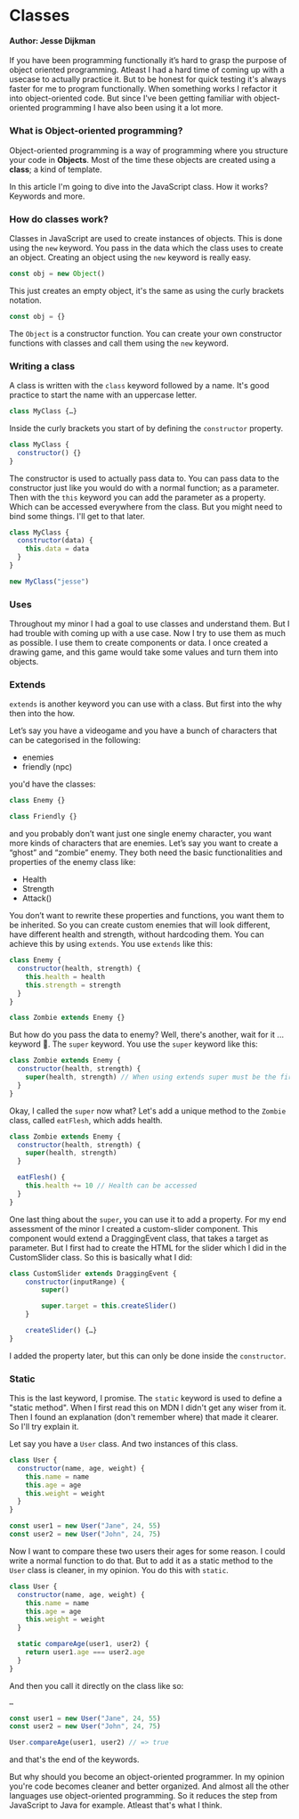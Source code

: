 # Classes

#### Author: Jesse Dijkman

If you have been programming functionally it’s hard to grasp the purpose of object oriented programming. Atleast I had a hard time of coming up with a usecase to actually practice it. But to be honest for quick testing it's always faster for me to program functionally. When something works I refactor it into object-oriented code. But since I've been getting familiar with object-oriented programming I have also been using it a lot more.

### What is Object-oriented programming?

Object-oriented programming is a way of programming where you structure your code in **Objects**. Most of the time these objects are created using a **class**; a kind of template.

In this article I'm going to dive into the JavaScript class. How it works? Keywords and more.

### How do classes work?

Classes in JavaScript are used to create instances of objects. This is done using the `new` keyword. You pass in the data which the class uses to create an object. Creating an object using the `new` keyword is really easy.

```js
const obj = new Object()
```

This just creates an empty object, it's the same as using the curly brackets notation.

```js
const obj = {}
```

The `Object` is a constructor function. You can create your own constructor functions with classes and call them using the `new` keyword.

### Writing a class

A class is written with the `class` keyword followed by a name. It's good practice to start the name with an uppercase letter.

```js
class MyClass {…}
```

Inside the curly brackets you start of by defining the `constructor` property.

```js
class MyClass {
  constructor() {}
}
```

The constructor is used to actually pass data to. You can pass data to the constructor just like you would do with a normal function; as a parameter. Then with the `this` keyword you can add the parameter as a property. Which can be accessed everywhere from the class. But you might need to bind some things. I'll get to that later.

```js
class MyClass {
  constructor(data) {
    this.data = data
  }
}

new MyClass("jesse")
```

### Uses

Throughout my minor I had a goal to use classes and understand them. But I had trouble with coming up with a use case. Now I try to use them as much as possible. I use them to create components or data. I once created a drawing game, and this game would take some values and turn them into objects.

### Extends

`extends` is another keyword you can use with a class. But first into the why then into the how.

Let’s say you have a videogame and you have a bunch of characters that can be categorised in the following:

- enemies
- friendly (npc)

you'd have the classes:

```js
class Enemy {}
```

```js
class Friendly {}
```

and you probably don’t want just one single enemy character, you want more kinds of characters that are enemies. Let’s say you want to create a “ghost” and “zombie” enemy. They both need the basic functionalities and properties of the enemy class like:

- Health
- Strength
- Attack()

You don’t want to rewrite these properties and functions, you want them to be inherited. So you can create custom enemies that will look different, have different health and strength, without hardcoding them. You can achieve this by using `extends`. You use `extends` like this:

```js
class Enemy {
  constructor(health, strength) {
    this.health = health
    this.strength = strength
  }
}

class Zombie extends Enemy {}
```

But how do you pass the data to enemy? Well, there's another, wait for it ... keyword 🎉. The `super` keyword. You use the `super` keyword like this:

```js
class Zombie extends Enemy {
  constructor(health, strength) {
    super(health, strength) // When using extends super must be the first thing called in the constructor
  }
}
```

Okay, I called the `super` now what? Let's add a unique method to the `Zombie` class, called `eatFlesh`, which adds health.

```js
class Zombie extends Enemy {
  constructor(health, strength) {
    super(health, strength)
  }

  eatFlesh() {
    this.health += 10 // Health can be accessed
  }
}
```

One last thing about the `super`, you can use it to add a property. For my end assessment of the minor I created a custom-slider component. This component would extend a DraggingEvent class, that takes a target as parameter. But I first had to create the HTML for the slider which I did in the CustomSlider class. So this is basically what I did:

```js
class CustomSlider extends DraggingEvent {
    constructor(inputRange) {
        super()

        super.target = this.createSlider()
    }

    createSlider() {…}
}
```

I added the property later, but this can only be done inside the `constructor`.

### Static

This is the last keyword, I promise. The `static` keyword is used to define a "static method". When I first read this on MDN I didn't get any wiser from it. Then I found an explanation (don't remember where) that made it clearer. So I'll try explain it.

Let say you have a `User` class. And two instances of this class.

```js
class User {
  constructor(name, age, weight) {
    this.name = name
    this.age = age
    this.weight = weight
  }
}

const user1 = new User("Jane", 24, 55)
const user2 = new User("John", 24, 75)
```

Now I want to compare these two users their ages for some reason. I could write a normal function to do that. But to add it as a static method to the `User` class is cleaner, in my opinion. You do this with `static`.

```js
class User {
  constructor(name, age, weight) {
    this.name = name
    this.age = age
    this.weight = weight
  }

  static compareAge(user1, user2) {
    return user1.age === user2.age
  }
}
```

And then you call it directly on the class like so:

```js
…

const user1 = new User("Jane", 24, 55)
const user2 = new User("John", 24, 75)

User.compareAge(user1, user2) // => true
```

and that's the end of the keywords.

But why should you become an object-oriented programmer. In my opinion you're code becomes cleaner and better organized. And almost all the other languages use object-oriented programming. So it reduces the step from JavaScript to Java for example. Atleast that's what I think.
